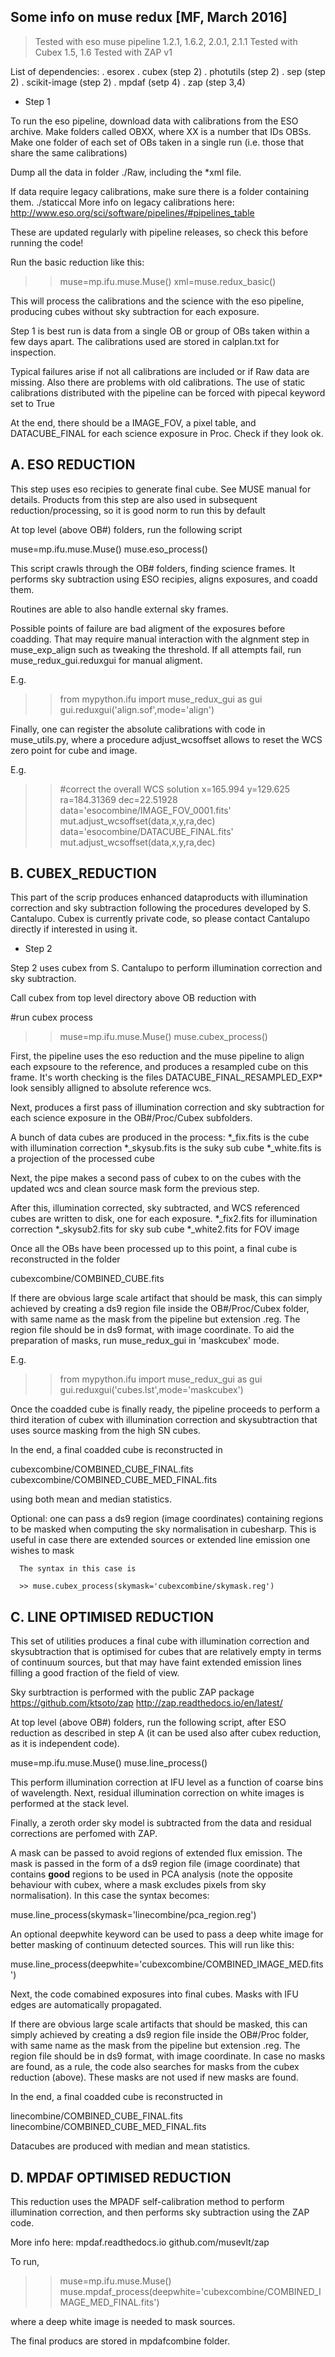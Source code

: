Some info on muse redux [MF, March 2016]
---------------------------------------

> Tested with eso muse pipeline 1.2.1, 1.6.2, 2.0.1, 2.1.1
> Tested with Cubex 1.5, 1.6
> Tested with ZAP v1

List of dependencies: 
     . esorex
     . cubex (step 2)
     . photutils (step 2)
     . sep (step 2)
     . scikit-image (step 2)
     . mpdaf (setp 4)
     . zap (step 3,4)

* Step 1

To run the eso pipeline, download data with calibrations from the ESO archive.
Make folders called OBXX, where XX is a number that IDs OBSs. Make one 
folder of each set of OBs taken in a single run (i.e. those that share the same 
calibrations)

Dump all the data in folder ./Raw, including the *xml file.

If data require legacy calibrations, make sure there is a folder containing them. 
./staticcal
More info on legacy calibrations here: http://www.eso.org/sci/software/pipelines/#pipelines_table

These are updated regularly with pipeline releases, so check this before running the code!

Run the basic reduction like this:

>>muse=mp.ifu.muse.Muse()
>>xml=muse.redux_basic()                          

This will process the calibrations and the science with the eso pipeline,
producing cubes without sky subtraction for each exposure.

Step 1 is best run is data from a single OB or group of OBs taken within a 
few days apart. The calibrations used are stored in calplan.txt for inspection. 

Typical failures arise if not all calibrations are included or if Raw data are missing.
Also there are problems with old calibrations. The use of static calibrations 
distributed with the pipeline can be forced with pipecal keyword set to True

At the end, there should be a IMAGE_FOV, a pixel table, and DATACUBE_FINAL for each science 
exposure in Proc. Check if they look ok. 

A. ESO REDUCTION
----------------

This step uses eso recipies to generate final cube. See MUSE manual for details.
Products from this step are also used in subsequent reduction/processing, so it 
is good norm to run this by default

At top level (above OB#) folders, run the following script

muse=mp.ifu.muse.Muse()
muse.eso_process()

This script crawls through the OB# folders, finding science frames.
It performs sky subtraction using ESO recipies, aligns exposures, and coadd them.

Routines are able to also handle external sky frames. 

Possible points of failure are bad aligment of the exposures before coadding.
That may require manual interaction with the algnment step in muse_exp_align
such as tweaking the threshold. If all attempts fail, run muse_redux_gui.reduxgui
for manual aligment.

E.g.

>> from mypython.ifu import muse_redux_gui as gui
>> gui.reduxgui('align.sof',mode='align')

Finally, one can register the absolute calibrations with code in muse_utils.py, 
where a procedure adjust_wcsoffset allows to reset the WCS zero point for cube and image.

E.g.

>> #correct the overall WCS solution 
>> x=165.994
>> y=129.625
>> ra=184.31369
>> dec=22.51928
>> data='esocombine/IMAGE_FOV_0001.fits'
>> mut.adjust_wcsoffset(data,x,y,ra,dec)
>> data='esocombine/DATACUBE_FINAL.fits'
>> mut.adjust_wcsoffset(data,x,y,ra,dec)


B. CUBEX_REDUCTION
------------------

This part of the scrip produces enhanced dataproducts with illumination correction and
sky subtraction following the procedures developed by S. Cantalupo. 
Cubex is currently private code, so please contact Cantalupo directly if interested in using it. 

* Step 2

Step 2 uses cubex from S. Cantalupo to perform illumination correction and sky subtraction. 

Call cubex from top level directory above OB reduction with

#run cubex process
>>muse=mp.ifu.muse.Muse()
>>muse.cubex_process()


First, the pipeline uses the eso reduction and the muse pipeline to align each expsoure to the 
reference, and produces a resampled cube on this frame. It's worth checking is the files 
DATACUBE_FINAL_RESAMPLED_EXP* look sensibly alligned to absolute reference wcs.  

Next, produces a first pass of illumination correction and sky subtraction for each science exposure in the OB#/Proc/Cubex
subfolders. 

A bunch of data cubes are produced in the process:
 *_fix.fits is the cube with illumination correction
 *_skysub.fits is the suky sub cube
 *_white.fits is a projection of the processed cube

Next, the pipe makes a second pass of cubex to on the cubes with the 
updated wcs and clean source mask form the previous step.

After this, illumination corrected, sky subtracted, and WCS referenced cubes
are written to disk, one for each exposure. 
   *_fix2.fits for illumination correction
   *_skysub2.fits for sky sub cube
   *_white2.fits for FOV image

Once all the OBs have been processed up to this point, a final cube is reconstructed in the folder

cubexcombine/COMBINED_CUBE.fits

If there are obvious large scale artifact that should be mask, this can simply achieved by creating
a ds9 region file inside the OB#/Proc/Cubex folder, with same name as the mask from the pipeline but
extension .reg. The region file should be in ds9 format, with image coordinate.
To aid the preparation of masks, run muse_redux_gui in 'maskcubex' mode.

E.g.

>> from mypython.ifu import muse_redux_gui as gui
>> gui.reduxgui('cubes.lst',mode='maskcubex')


Once the coadded cube is finally ready, the pipeline proceeds to perform a third iteration of 
cubex with illumination correction and skysubtraction that uses source masking from the high SN cubes.

In the end, a final coadded cube is reconstructed in 

cubexcombine/COMBINED_CUBE_FINAL.fits
cubexcombine/COMBINED_CUBE_MED_FINAL.fits

using both mean and median statistics. 


Optional: one can pass a ds9 region (image coordinates) containing regions to be masked when 
	  computing the sky normalisation in cubesharp. This is useful in case there are 
	  extended sources or extended line emission one wishes to mask

	  The syntax in this case is 
	  
	  >> muse.cubex_process(skymask='cubexcombine/skymask.reg')



C. LINE OPTIMISED REDUCTION
---------------------------

This set of utilities produces a final cube with illumination correction and 
skysubtraction that is optimised for cubes that are relatively empty in terms
of continuum sources, but that may have faint extended emission lines filling 
a good fraction of the field of view.

Sky surbtraction is performed with the public ZAP package 
https://github.com/ktsoto/zap
http://zap.readthedocs.io/en/latest/

At top level (above OB#) folders, run the following script, after ESO reduction 
as described in step A (it can be used also after cubex reduction, as it is independent code).

muse=mp.ifu.muse.Muse()
muse.line_process()

This perform illumination correction at IFU level as a function of coarse bins of wavelength.
Next, residual illumination correction on white images is performed at the stack level.

Finally, a zeroth order sky model is subtracted from the data and residual corrections
are perfomed with ZAP. 

A mask can be passed to avoid regions of extended flux emission.
The mask is passed in the form of a ds9 region file (image coordinate) that contains 
**good** regions to be used in PCA analysis (note the opposite behaviour with cubex, 
where a mask excludes pixels from sky normalisation).
In this case the syntax becomes:

   muse.line_process(skymask='linecombine/pca_region.reg')

An optional deepwhite keyword can be used to pass a deep white image for better masking
of continuum detected sources. This will run like this:

   muse.line_process(deepwhite='cubexcombine/COMBINED_IMAGE_MED.fits')


Next, the code comabined exposures into final cubes. Masks with IFU edges are automatically
propagated.

If there are obvious large scale artifacts that should be masked, this can simply achieved by creating a ds9 region file inside the OB#/Proc folder, with same name as the mask from the pipeline but
extension .reg. The region file should be in ds9 format, with image coordinate. In case no masks are found, as a rule, the code also searches for masks from the cubex reduction (above). These masks are not used if new masks are found. 

In the end, a final coadded cube is reconstructed in 

linecombine/COMBINED_CUBE_FINAL.fits
linecombine/COMBINED_CUBE_MED_FINAL.fits

Datacubes are produced with median and mean statistics. 



D. MPDAF OPTIMISED REDUCTION
----------------------------

This reduction uses the MPADF self-calibration method to perform illumination correction, and then performs sky subtraction using the ZAP code. 

More info here: 
mpdaf.readthedocs.io
github.com/musevlt/zap

To run, 

>> muse=mp.ifu.muse.Muse()
>> muse.mpdaf_process(deepwhite='cubexcombine/COMBINED_IMAGE_MED_FINAL.fits')

where a deep white image is needed to mask sources. 

The final producs are stored in mpdafcombine folder.


